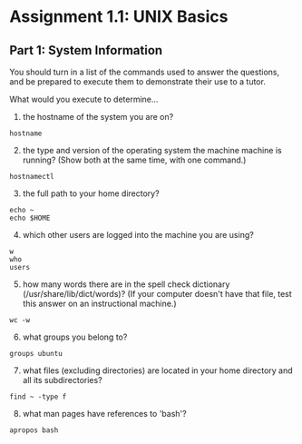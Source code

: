 # Assignment 1.1: UNIX Basics

## Part 1: System Information

You should turn in a list of the commands used to answer the questions, and be
prepared to execute them to demonstrate their use to a tutor.

What would you execute to determine...

1. the hostname of the system you are on?

```
hostname
````

2. the type and version of the operating system the machine machine is running?
(Show both at the same time, with one command.)

```
hostnamectl
```

3. the full path to your home directory?

```
echo ~
echo $HOME
```

4. which other users are logged into the machine you are using?

```
w
who
users
```

5. how many words there are in the spell check dictionary
(/usr/share/lib/dict/words)? (If your computer doesn't have that file, test this
answer on an instructional machine.)

```
wc -w
```

6. what groups you belong to?

```
groups ubuntu
```

7. what files (excluding directories) are located in your home directory and all
its subdirectories?

```
find ~ -type f
```

8. what man pages have references to 'bash'?

```
apropos bash
```
